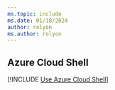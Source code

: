 ```yaml
---
ms.topic: include
ms.date: 01/18/2024
author: rolyon
ms.author: rolyon
---
```


## Azure Cloud Shell

[!INCLUDE [Use Azure Cloud Shell](cloud-shell-try-it-no-header.md)]

